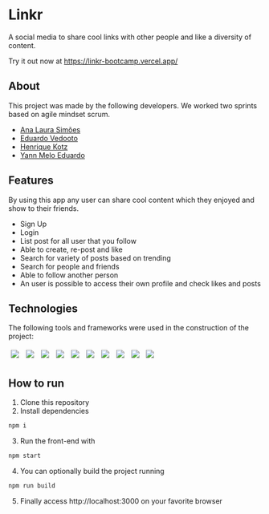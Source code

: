 # Linkr

A social media to share cool links with other people and like a diversity of content.

Try it out now at https://linkr-bootcamp.vercel.app/

## About

This project was made by the following developers. We worked two sprints based on agile mindset scrum.

- [Ana Laura Simões](https://github.com/Ana-Laura-Simoes)
- [Eduardo Vedooto](https://github.com/EduardoVedooto)
- [Henrique Kotz](https://github.com/henriquekotz)
- [Yann Melo Eduardo](https://github.com/Liaess)

## Features 

By using this app any user can share cool content which they enjoyed and show to their friends.

- Sign Up
- Login
- List post for all user that you follow
- Able to create, re-post and like
- Search for variety of posts based on trending
- Search for people and friends
- Able to follow another person
- An user is possible to access their own profile and check likes and posts

## Technologies
The following tools and frameworks were used in the construction of the project:<br>
<p>
    <img style='margin: 5px;' src='https://img.shields.io/badge/styled-components%20-%2320232a.svg?&style=for-the-badge&color=b8679e&logo=styled-components&logoColor=%3a3a3a'>
    <img style='margin: 5px;' src='https://img.shields.io/badge/axios%20-%2320232a.svg?&style=for-the-badge&color=informational'>
    <img style='margin: 5px;' src="https://img.shields.io/badge/react-app%20-%2320232a.svg?&style=for-the-badge&color=60ddf9&logo=react&logoColor=%2361DAFB"/>
    <img style='margin: 5px;' src="https://img.shields.io/badge/react_route%20-%2320232a.svg?&style=for-the-badge&logo=react&logoColor=%2361DAFB"/>
    <img style='margin: 5px;' src='https://img.shields.io/badge/react-icons%20-%2320232a.svg?&style=for-the-badge&color=f28dc7&logo=react-icons&logoColor=%2361DAFB'>
    <img style='margin: 5px;' src="https://img.shields.io/badge/react-modal%20-%2320232a.svg?&style=for-the-badge&color=60ddf9&logo=react&logoColor=%2361DAFB"/>
    <img style='margin: 5px;' src="https://img.shields.io/badge/react-hashtag%20-%2320232a.svg?&style=for-the-badge&color=60ddf9&logo=react&logoColor=%2361DAFB"/>
    <img style='margin: 5px;' src="https://img.shields.io/badge/react-tooltip%20-%2320232a.svg?&style=for-the-badge&color=60ddf9&logo=react&logoColor=%2361DAFB"/>
    <img style='margin: 5px;' src="https://img.shields.io/badge/react-player%20-%2320232a.svg?&style=for-the-badge&color=60ddf9&logo=react&logoColor=%2361DAFB"/>
    <img style='margin: 5px;' src="https://img.shields.io/badge/react-debounce%20-%2320232a.svg?&style=for-the-badge&color=60ddf9&logo=react&logoColor=%2361DAFB"/>
</p>

## How to run

1. Clone this repository
2. Install dependencies
```bash
npm i
```
3. Run the front-end with
```bash
npm start
```
4. You can optionally build the project running
```bash
npm run build
```
5. Finally access http://localhost:3000 on your favorite browser
